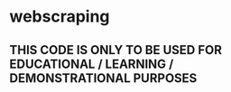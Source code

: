 # webscraping

## THIS CODE IS ONLY TO BE USED FOR EDUCATIONAL / LEARNING / DEMONSTRATIONAL PURPOSES
